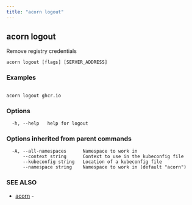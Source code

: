 ```yaml
---
title: "acorn logout"
---
```

## acorn logout

Remove registry credentials

```
acorn logout [flags] [SERVER_ADDRESS]
```

### Examples

```

acorn logout ghcr.io
```

### Options

```
  -h, --help   help for logout
```

### Options inherited from parent commands

```
  -A, --all-namespaces      Namespace to work in
      --context string      Context to use in the kubeconfig file
      --kubeconfig string   Location of a kubeconfig file
      --namespace string    Namespace to work in (default "acorn")
```

### SEE ALSO

* [acorn](acorn.md)	 - 

